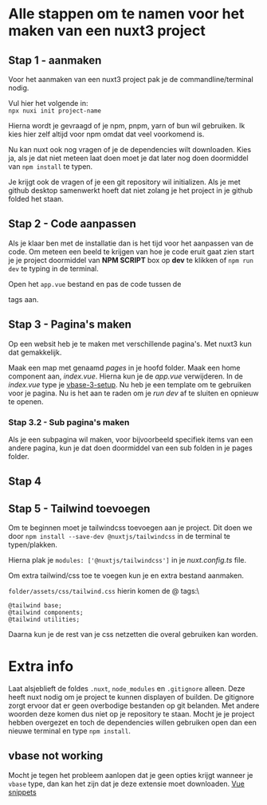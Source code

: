 # Alle stappen om te namen voor het maken van een nuxt3 project

## Stap 1 - aanmaken
Voor het aanmaken van een nuxt3 project pak je de commandline/terminal nodig.

Vul hier het volgende in:\
`npx nuxi init project-name`

Hierna wordt je gevraagd of je npm, pnpm, yarn of bun wil gebruiken. Ik kies hier zelf altijd voor npm omdat dat veel voorkomend is.

Nu kan nuxt ook nog vragen of je de dependencies wilt downloaden. Kies ja, als je dat niet meteen laat doen moet je dat later nog doen doormiddel van `npm install` te typen.

Je krijgt ook de vragen of je een git repository wil initializen. Als je met github desktop samenwerkt hoeft dat niet zolang je het project in je github folded het staan.

## Stap 2 - Code aanpassen
Als je klaar ben met de installatie dan is het tijd voor het aanpassen van de code. Om meteen een beeld te krijgen van hoe je code eruit gaat zien start je je project doormiddel van **NPM SCRIPT** box op **dev** te klikken of `npm run dev` te typing in de terminal.

Open het `app.vue` bestand en pas de code tussen de <div> </div> tags aan.

## Stap 3 - Pagina's maken
Op een websit heb je te maken met verschillende pagina's. Met nuxt3 kun dat gemakkelijk.

Maak een map met genaamd *pages* in je hoofd folder. Maak een home component aan, *index.vue*. Hierna kun je de *app.vue* verwijderen.
In de *index.vue* type je [vbase-3-setup](##vbase-not-working). Nu heb je een template om te gebruiken voor je pagina.
Nu is het aan te raden om je *run dev* af te sluiten en opnieuw te openen. 

### Stap 3.2 - Sub pagina's maken
Als je een subpagina wil maken, voor bijvoorbeeld specifiek items van een andere pagina, kun je dat doen doormiddel van een sub folden in je pages folder.

## Stap 4


## Stap 5 - Tailwind toevoegen
Om te beginnen moet je tailwindcss toevoegen aan je project. Dit doen we door `npm install --save-dev @nuxtjs/tailwindcss` in de terminal te typen/plakken.

Hierna plak je `modules: ['@nuxtjs/tailwindcss']` in je *nuxt.config.ts* file.

Om extra tailwind/css toe te voegen kun je en extra bestand aanmaken. 

`folder/assets/css/tailwind.css` hierin komen de @ tags:\
```
@tailwind base;
@tailwind components;
@tailwind utilities;
```
Daarna kun je de rest van je css netzetten die overal gebruiken kan worden.


# Extra info
Laat alsjeblieft de foldes `.nuxt`, `node_modules` en `.gitignore` alleen. Deze heeft nuxt nodig om je project te kunnen displayen of builden. De gitignore zorgt ervoor dat er geen overbodige bestanden op git belanden. Met andere woorden deze komen dus niet op je repository te staan. Mocht je je project hebben overgezet en toch de dependencies willen gebruiken open dan een nieuwe terminal en type `npm install`.

## vbase not working
Mocht je tegen het probleem aanlopen dat je geen opties krijgt wanneer je `vbase` type, dan kan het zijn dat je deze extensie moet downloaden. 
[Vue snippets](https://marketplace.visualstudio.com/items?itemName=sdras.vue-vscode-snippets)